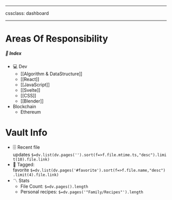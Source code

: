 
---
cssclass: dashboard

---

# [](https://github.com/TfTHacker/DashboardPlusPlus/blob/master/Dashboard%2B%2B.md#personal-projects)Areas Of Responsibility

##### 📌 Index
- 💻 Dev
    - [[Algorithm & DataStructure]]
    - [[React]]
    - [[JavaScript]]
    - [[Svelte]]
    - [[CSS]]
    - [[Blender]]
- Blockchain
	- Ethereum

# [](https://github.com/TfTHacker/DashboardPlusPlus/blob/master/Dashboard%2B%2B.md#vault-info)Vault Info

- 🗄️ Recent file updates `$=dv.list(dv.pages('').sort(f=>f.file.mtime.ts,"desc").limit(10).file.link)`
- 🔖 Tagged: favorite `$=dv.list(dv.pages('#favorite').sort(f=>f.file.name,"desc").limit(4).file.link)`
- 〽️ Stats
    - File Count: `$=dv.pages().length`
    - Personal recipes: `$=dv.pages('"Family/Recipes"').length`